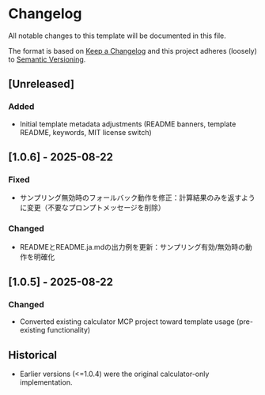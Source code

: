 # Changelog

All notable changes to this template will be documented in this file.

The format is based on [Keep a Changelog](https://keepachangelog.com/en/1.1.0/) and this project adheres (loosely) to [Semantic Versioning](https://semver.org/spec/v2.0.0.html).

## [Unreleased]
### Added
- Initial template metadata adjustments (README banners, template README, keywords, MIT license switch)

## [1.0.6] - 2025-08-22
### Fixed
- サンプリング無効時のフォールバック動作を修正：計算結果のみを返すように変更（不要なプロンプトメッセージを削除）
### Changed
- READMEとREADME.ja.mdの出力例を更新：サンプリング有効/無効時の動作を明確化

## [1.0.5] - 2025-08-22
### Changed
- Converted existing calculator MCP project toward template usage (pre-existing functionality)

## Historical
- Earlier versions (<=1.0.4) were the original calculator-only implementation.
